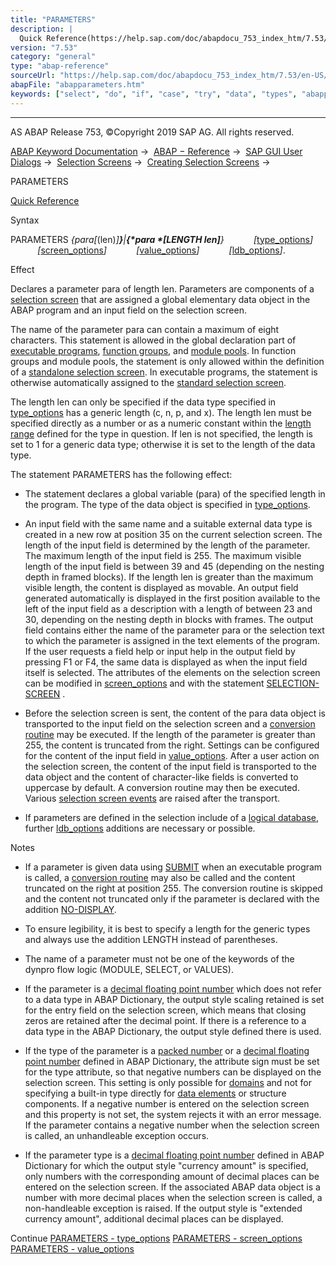 ```yaml
---
title: "PARAMETERS"
description: |
  Quick Reference(https://help.sap.com/doc/abapdocu_753_index_htm/7.53/en-US/abapparameters_shortref.htm) Syntax PARAMETERS para(len)para LENGTH len type_options(https://help.sap.com/doc/abapdocu_753_index_htm/7.53/en-US/abapparameters_type.htm) screen
version: "7.53"
category: "general"
type: "abap-reference"
sourceUrl: "https://help.sap.com/doc/abapdocu_753_index_htm/7.53/en-US/abapparameters.htm"
abapFile: "abapparameters.htm"
keywords: ["select", "do", "if", "case", "try", "data", "types", "abapparameters"]
---
```


* * *

AS ABAP Release 753, ©Copyright 2019 SAP AG. All rights reserved.

[ABAP Keyword Documentation](https://help.sap.com/doc/abapdocu_753_index_htm/7.53/en-US/abenabap.htm) →  [ABAP − Reference](https://help.sap.com/doc/abapdocu_753_index_htm/7.53/en-US/abenabap_reference.htm) →  [SAP GUI User Dialogs](https://help.sap.com/doc/abapdocu_753_index_htm/7.53/en-US/abenabap_screens.htm) →  [Selection Screens](https://help.sap.com/doc/abapdocu_753_index_htm/7.53/en-US/abenselection_screen.htm) →  [Creating Selection Screens](https://help.sap.com/doc/abapdocu_753_index_htm/7.53/en-US/abenselection_screen_create.htm) → 

PARAMETERS

[Quick Reference](https://help.sap.com/doc/abapdocu_753_index_htm/7.53/en-US/abapparameters_shortref.htm)

Syntax

PARAMETERS *{*para*\[*(len)*\]**}**|**{*para *\[*LENGTH len*\]**}*
           *\[*[type\_options](https://help.sap.com/doc/abapdocu_753_index_htm/7.53/en-US/abapparameters_type.htm)*\]*
           *\[*[screen\_options](https://help.sap.com/doc/abapdocu_753_index_htm/7.53/en-US/abapparameters_screen.htm)*\]*
           *\[*[value\_options](https://help.sap.com/doc/abapdocu_753_index_htm/7.53/en-US/abapparameters_value.htm)*\]*
           *\[*[ldb\_options](https://help.sap.com/doc/abapdocu_753_index_htm/7.53/en-US/abapparameters_ldb.htm)*\]*.

Effect

Declares a parameter para of length len. Parameters are components of a [selection screen](https://help.sap.com/doc/abapdocu_753_index_htm/7.53/en-US/abenselection_screen_glosry.htm "Glossary Entry") that are assigned a global elementary data object in the ABAP program and an input field on the selection screen.

The name of the parameter para can contain a maximum of eight characters. This statement is allowed in the global declaration part of [executable programs](https://help.sap.com/doc/abapdocu_753_index_htm/7.53/en-US/abenexecutable_program_glosry.htm "Glossary Entry"), [function groups](https://help.sap.com/doc/abapdocu_753_index_htm/7.53/en-US/abenfunction_group_glosry.htm "Glossary Entry"), and [module pools](https://help.sap.com/doc/abapdocu_753_index_htm/7.53/en-US/abenmodul_pool_glosry.htm "Glossary Entry"). In function groups and module pools, the statement is only allowed within the definition of a [standalone selection screen](https://help.sap.com/doc/abapdocu_753_index_htm/7.53/en-US/abapselection-screen_definition.htm). In executable programs, the statement is otherwise automatically assigned to the [standard selection screen](https://help.sap.com/doc/abapdocu_753_index_htm/7.53/en-US/abapselection-screen_standard.htm).

The length len can only be specified if the data type specified in [type\_options](https://help.sap.com/doc/abapdocu_753_index_htm/7.53/en-US/abapparameters_type.htm) has a generic length (c, n, p, and x). The length len must be specified directly as a number or as a numeric constant within the [length range](https://help.sap.com/doc/abapdocu_753_index_htm/7.53/en-US/abenbuilt_in_types_complete.htm) defined for the type in question. If len is not specified, the length is set to 1 for a generic data type; otherwise it is set to the length of the data type.

The statement PARAMETERS has the following effect:

-   The statement declares a global variable (para) of the specified length in the program. The type of the data object is specified in [type\_options](https://help.sap.com/doc/abapdocu_753_index_htm/7.53/en-US/abapparameters_type.htm).
    
-   An input field with the same name and a suitable external data type is created in a new row at position 35 on the current selection screen. The length of the input field is determined by the length of the parameter. The maximum length of the input field is 255. The maximum visible length of the input field is between 39 and 45 (depending on the nesting depth in framed blocks). If the length len is greater than the maximum visible length, the content is displayed as movable.
    An output field generated automatically is displayed in the first position available to the left of the input field as a description with a length of between 23 and 30, depending on the nesting depth in blocks with frames. The output field contains either the name of the parameter para or the selection text to which the parameter is assigned in the text elements of the program. If the user requests a field help or input help in the output field by pressing F1 or F4, the same data is displayed as when the input field itself is selected.
    The attributes of the elements on the selection screen can be modified in [screen\_options](https://help.sap.com/doc/abapdocu_753_index_htm/7.53/en-US/abapparameters_screen.htm) and with the statement [SELECTION-SCREEN](https://help.sap.com/doc/abapdocu_753_index_htm/7.53/en-US/abapselection-screen.htm) .
    
-   Before the selection screen is sent, the content of the para data object is transported to the input field on the selection screen and a [conversion routine](https://help.sap.com/doc/abapdocu_753_index_htm/7.53/en-US/abenconversion_routine_glosry.htm "Glossary Entry") may be executed. If the length of the parameter is greater than 255, the content is truncated from the right. Settings can be configured for the content of the input field in [value\_options](https://help.sap.com/doc/abapdocu_753_index_htm/7.53/en-US/abapparameters_value.htm). After a user action on the selection screen, the content of the input field is transported to the data object and the content of character-like fields is converted to uppercase by default. A conversion routine may then be executed. Various [selection screen events](https://help.sap.com/doc/abapdocu_753_index_htm/7.53/en-US/abapat_selection-screen_events.htm) are raised after the transport.
    
-   If parameters are defined in the selection include of a [logical database](https://help.sap.com/doc/abapdocu_753_index_htm/7.53/en-US/abenlogical_data_base_glosry.htm "Glossary Entry"), further [ldb\_options](https://help.sap.com/doc/abapdocu_753_index_htm/7.53/en-US/abapparameters_ldb.htm) additions are necessary or possible.
    

Notes

-   If a parameter is given data using [SUBMIT](https://help.sap.com/doc/abapdocu_753_index_htm/7.53/en-US/abapsubmit.htm) when an executable program is called, a [conversion routine](https://help.sap.com/doc/abapdocu_753_index_htm/7.53/en-US/abenconversion_routine_glosry.htm "Glossary Entry") may also be called and the content truncated on the right at position 255. The conversion routine is skipped and the content not truncated only if the parameter is declared with the addition [NO-DISPLAY](https://help.sap.com/doc/abapdocu_753_index_htm/7.53/en-US/abapparameters_screen.htm).
    
-   To ensure legibility, it is best to specify a length for the generic types and always use the addition LENGTH instead of parentheses.
    
-   The name of a parameter must not be one of the keywords of the dynpro flow logic (MODULE, SELECT, or VALUES).
    
-   If the parameter is a [decimal floating point number](https://help.sap.com/doc/abapdocu_753_index_htm/7.53/en-US/abendecfloat_glosry.htm "Glossary Entry") which does not refer to a data type in ABAP Dictionary, the output style scaling retained is set for the entry field on the selection screen, which means that closing zeros are retained after the decimal point. If there is a reference to a data type in the ABAP Dictionary, the output style defined there is used.
    
-   If the type of the parameter is a [packed number](https://help.sap.com/doc/abapdocu_753_index_htm/7.53/en-US/abenpacked_number_glosry.htm "Glossary Entry") or a [decimal floating point number](https://help.sap.com/doc/abapdocu_753_index_htm/7.53/en-US/abendecfloat_glosry.htm "Glossary Entry") defined in ABAP Dictionary, the attribute sign must be set for the type attribute, so that negative numbers can be displayed on the selection screen. This setting is only possible for [domains](https://help.sap.com/doc/abapdocu_753_index_htm/7.53/en-US/abendomain_glosry.htm "Glossary Entry") and not for specifying a built-in type directly for [data elements](https://help.sap.com/doc/abapdocu_753_index_htm/7.53/en-US/abendata_element_glosry.htm "Glossary Entry") or structure components. If a negative number is entered on the selection screen and this property is not set, the system rejects it with an error message. If the parameter contains a negative number when the selection screen is called, an unhandleable exception occurs.
    
-   If the parameter type is a [decimal floating point number](https://help.sap.com/doc/abapdocu_753_index_htm/7.53/en-US/abendecfloat_glosry.htm "Glossary Entry") defined in ABAP Dictionary for which the output style "currency amount" is specified, only numbers with the corresponding amount of decimal places can be entered on the selection screen. If the associated ABAP data object is a number with more decimal places when the selection screen is called, a non-handleable exception is raised. If the output style is "extended currency amount", additional decimal places can be displayed.
    

Continue
[PARAMETERS - type\_options](https://help.sap.com/doc/abapdocu_753_index_htm/7.53/en-US/abapparameters_type.htm)
[PARAMETERS - screen\_options](https://help.sap.com/doc/abapdocu_753_index_htm/7.53/en-US/abapparameters_screen.htm)
[PARAMETERS - value\_options](https://help.sap.com/doc/abapdocu_753_index_htm/7.53/en-US/abapparameters_value.htm)